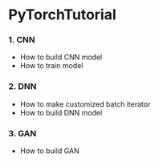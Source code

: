 # PyTorchTutorial

### 1. CNN
* How to build CNN model
* How to train model

### 2. DNN
* How to make customized batch iterator
* How to build DNN model

### 3. GAN
* How to build GAN
